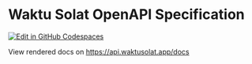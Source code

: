 # Waktu Solat OpenAPI Specification

[![Edit in GitHub Codespaces](https://github.com/codespaces/badge.svg)](https://codespaces.new/mptwaktusolat/open-api-spec)

View rendered docs on https://api.waktusolat.app/docs